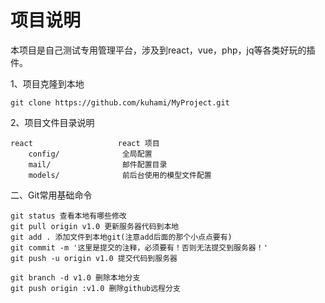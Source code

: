 项目说明
===============================

本项目是自己测试专用管理平台，涉及到react，vue，php，jq等各类好玩的插件。

1、项目克隆到本地
```
git clone https://github.com/kuhami/MyProject.git
```

2、项目文件目录说明
```
react                   react 项目
    config/              全局配置
    mail/                邮件配置目录
    models/              前后台使用的模型文件配置

```
二、Git常用基础命令
```
git status 查看本地有哪些修改
git pull origin v1.0 更新服务器代码到本地
git add . 添加文件到本地git(注意add后面的那个小点点要有)
git commit -m '这里是提交的注释，必须要有！否则无法提交到服务器！'
git push -u origin v1.0 提交代码到服务器

git branch -d v1.0 删除本地分支
git push origin :v1.0 删除github远程分支

 ```

